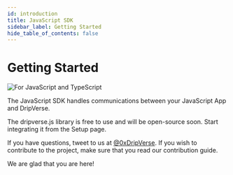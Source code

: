 ```yaml
---
id: introduction
title: JavaScript SDK
sidebar_label: Getting Started
hide_table_of_contents: false
---
```


# Getting Started

![For JavaScript and TypeScript](/docs/assets/welcome-pages/sdk-js.png "For JavaScript and TypeScript")

The JavaScript SDK handles communications between your JavaScript App and DripVerse.

The dripverse.js library is free to use and will be open-source soon. Start integrating it from the Setup page.

If you have questions, tweet to us at [@0xDripVerse](https://twitter.com/0xDripVerse). If you wish to contribute to the project, make sure that you read our contribution guide.

We are glad that you are here!
